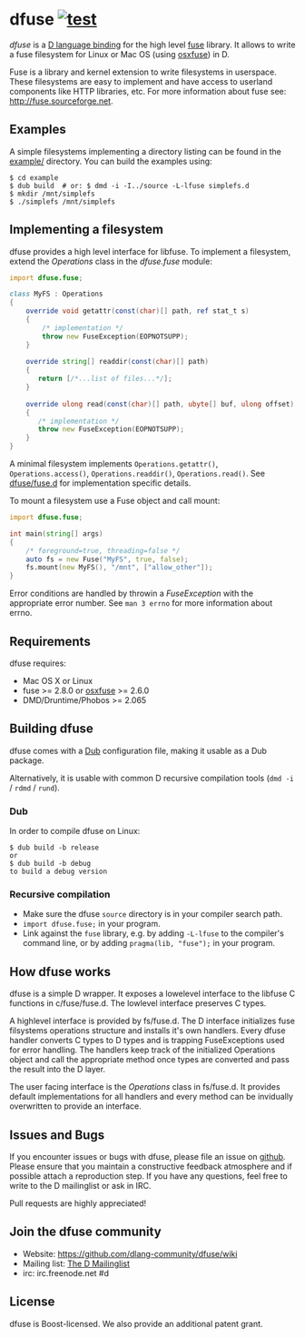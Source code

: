 # dfuse [![test](https://github.com/dlang-community/dfuse/actions/workflows/test.yml/badge.svg)](https://github.com/dlang-community/dfuse/actions/workflows/test.yml)
*dfuse* is a [D language binding](http://dlang.org) for the high level
[fuse](http://fuse.sourceforge.net) library. It allows to write a fuse
filesystem for Linux or Mac OS (using [osxfuse](http://osxfuse.github.io)) in D.

Fuse is a library and kernel extension to write filesystems in userspace. These
filesystems are easy to implement and have access to userland components like
HTTP libraries, etc. For more information about fuse see: http://fuse.sourceforge.net.

## Examples
A simple filesystems implementing a directory listing can be found in the [example/](https://github.com/dlang-community/dfuse/tree/master/example) directory.
You can build the examples using:
```Shell
$ cd example
$ dub build  # or: $ dmd -i -I../source -L-lfuse simplefs.d
$ mkdir /mnt/simplefs
$ ./simplefs /mnt/simplefs
```

## Implementing a filesystem
dfuse provides a high level interface for libfuse. To implement a filesystem, extend the *Operations* class in the *dfuse.fuse* module:
```D
import dfuse.fuse;

class MyFS : Operations
{
    override void getattr(const(char)[] path, ref stat_t s)
    {
        /* implementation */
        throw new FuseException(EOPNOTSUPP);
    }
    
    override string[] readdir(const(char)[] path)
    {
       return [/*...list of files...*/];
    }
    
    override ulong read(const(char)[] path, ubyte[] buf, ulong offset)
    {
       /* implementation */
       throw new FuseException(EOPNOTSUPP);
    }
}
```

A minimal filesystem implements `Operations.getattr()`, `Operations.access()`, `Operations.readdir()`, `Operations.read()`. See [dfuse/fuse.d](https://github.com/dlang-community/dfuse/blob/master/source/dfuse/fuse.d) for implementation specific details.

To mount a filesystem use a Fuse object and call mount:
```D
import dfuse.fuse;

int main(string[] args)
{
    /* foreground=true, threading=false */
    auto fs = new Fuse("MyFS", true, false);
    fs.mount(new MyFS(), "/mnt", ["allow_other"]);
}
```

Error conditions are handled by throwin a *FuseException* with the appropriate error number. See `man 3 errno` for more information about errno.

## Requirements
dfuse requires:
* Mac OS X or Linux
* fuse >= 2.8.0 or [osxfuse](http://osxfuse.github.io/) >= 2.6.0
* DMD/Druntime/Phobos >= 2.065

## Building dfuse
dfuse comes with a [Dub](https://dub.pm/) configuration file, making it usable as a Dub package.

Alternatively, it is usable with common D recursive compilation tools (`dmd -i` / `rdmd` / `rund`).

### Dub
In order to compile dfuse on Linux:
```Shell
$ dub build -b release
or
$ dub build -b debug
to build a debug version
```

### Recursive compilation
- Make sure the dfuse `source` directory is in your compiler search path.
- `import dfuse.fuse;` in your program.
- Link against the `fuse` library, e.g. by adding `-L-lfuse` to the compiler's command line, or by adding `pragma(lib, "fuse");` in your program.

## How dfuse works
dfuse is a simple D wrapper. It exposes a lowelevel interface to the libfuse C
functions in c/fuse/fuse.d. The lowlevel interface preserves C types.

A highlevel interface is provided by fs/fuse.d. The D interface initializes fuse filsystems operations structure and installs it's own handlers. Every dfuse handler converts C
types to D types and is trapping FuseExceptions used for error handling. The
handlers keep track of the initialized Operations object and call the
appropriate method once types are converted and pass the result into the D
layer.

The user facing interface is the *Operations* class in fs/fuse.d. It provides
default implementations for all handlers and every method can be invidually
overwritten to provide an interface.

## Issues and Bugs
If you encounter issues or bugs with dfuse, please file an issue on [github](https://github.com/dlang-community/dfuse/issues). Please ensure that you maintain a constructive feedback atmosphere and if possible attach a reproduction step. If you have any questions, feel free to write to the D mailinglist or ask in IRC.

Pull requests are highly appreciated!

## Join the dfuse community
* Website: https://github.com/dlang-community/dfuse/wiki
* Mailing list: [The D Mailinglist](http://lists.puremagic.com/cgi-bin/mailman/listinfo/digitalmars-d)
* irc: irc.freenode.net #d

## License
dfuse is Boost-licensed. We also provide an additional patent grant.
